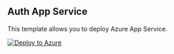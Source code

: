 ## Auth App Service

This template allows you to deploy Azure App Service.

[![Deploy to Azure](https://aka.ms/deploytoazurebutton)](https://portal.azure.com/#create/Microsoft.Template/uri/https%3A%2F%2Fraw.githubusercontent.com%2Fkohei3110%2Fauth-app-service%2Fmaster%2Fazure-templates%2Fwebapp.json) 
